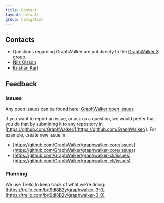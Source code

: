 ```yaml
---
title: Contact
layout: default
group: navigation
---
```


## Contacts

* Questions regarding GraphWalker are put directy to the <a href="https://groups.google.com/forum/?utm_medium=email&utm_source=footer#!forum/graphwalker-3"> GraphWalker 3 group</a>. 
* [Nils Olsson](https://github.com/nilols)
* [Kristian Karl](https://github.com/KristianKarl)

## Feedback
### Issues
Any open issues can be found here: [GraphWalker open Issues](https://github.com/organizations/GraphWalker/dashboard/issues)

If you want to report an issue, or ask us a question, we would prefer that you do that by submitting it to any repository in [https://github.com/GraphWalker/](https://github.com/GraphWalker/). For example, create new issue in:

* [https://github.com/GraphWalker/graphwalker-core/issues](https://github.com/GraphWalker/graphwalker-core/issues)
* [https://github.com/GraphWalker/graphwalker-cli/issues](https://github.com/GraphWalker/graphwalker-cli/issues)

### Planning
We use Trello to keep track of what we're doing: [https://trello.com/b/t9dl8B2y/graphwalker-3-0](https://trello.com/b/t9dl8B2y/graphwalker-3-0)

